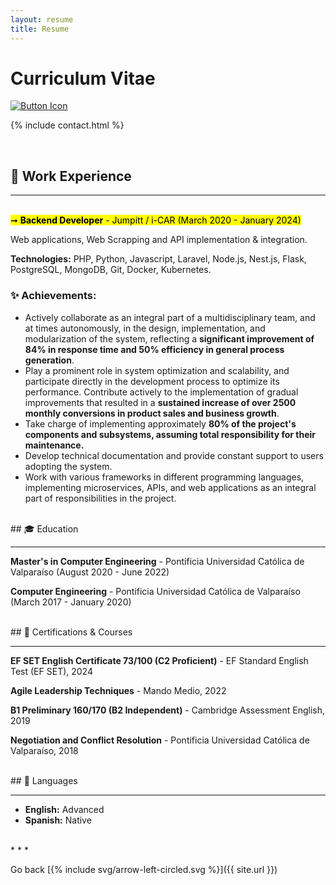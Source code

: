 ```yaml
---
layout: resume
title: Resume
---
```


# Curriculum Vitae

[![Button Icon]][CV]


{% include contact.html %}

<br>

## 💼 Work Experience

---
<br>
<mark>➞ <strong>Backend Developer</strong> - Jumpitt / i-CAR (March 2020 - January 2024)</mark>

Web applications, Web Scrapping and API implementation & integration.

<strong>Technologies:</strong> PHP, Python, Javascript, Laravel, Node.js, Nest.js, Flask, PostgreSQL, MongoDB, Git, Docker, Kubernetes.

### ✨ Achievements:

* Actively collaborate as an integral part of a multidisciplinary team, and at times autonomously, in the design, implementation, and modularization of the system, reflecting a <strong>significant improvement of 84% in response time and 50% efficiency in general process generation</strong>.
* Play a prominent role in system optimization and scalability, and participate directly in the development process to optimize its performance. Contribute actively to the implementation of gradual improvements that resulted in a <strong>sustained increase of over 2500 monthly conversions in product sales and business growth</strong>.
* Take charge of implementing approximately <strong>80% of the project's components and subsystems, assuming total responsibility for their maintenance.</strong>
* Develop technical documentation and provide constant support to users adopting the system.
* Work with various frameworks in different programming languages, implementing microservices, APIs, and web applications as an integral part of responsibilities in the project.

<br>
## 🎓 Education

---

<strong>Master's in Computer Engineering</strong> - Pontificia Universidad Católica de Valparaíso (August 2020 - June 2022)

<strong>Computer Engineering</strong> - Pontificia Universidad Católica de Valparaíso (March 2017 - January 2020)

<br>
## 📜 Certifications & Courses

---

<strong>EF SET English Certificate 73/100 (C2 Proficient)</strong> - EF Standard English Test (EF SET), 2024

<strong>Agile Leadership Techniques</strong> - Mando Medio, 2022

<strong>B1 Preliminary 160/170 (B2 Independent)</strong> - Cambridge Assessment English, 2019

<strong>Negotiation and Conflict Resolution</strong> - Pontificia Universidad Católica de Valparaíso, 2018

<br>
## 💬 Languages

---

* <strong>English:</strong> Advanced
* <strong>Spanish:</strong> Native

<br>
* * *

Go back [{% include svg/arrow-left-circled.svg %}]({{ site.url }})

<!---------------------------------------------------------------------------->

[CV]: ../assets/files/resume-latest.pdf
[Button Icon]: https://img.shields.io/badge/Download_PDF-999999?style=for-the-badge&logoColor=white&logo=DocuSign

